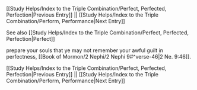 [[Study Helps/Index to the Triple Combination/Perfect, Perfected, Perfection|Previous Entry]]  ||  [[Study Helps/Index to the Triple Combination/Perform, Performance|Next Entry]]

 See also [[Study Helps/Index to the Triple Combination/Perfect, Perfected, Perfection|Perfect]]

 prepare your souls that ye may not remember your awful guilt in perfectness, [[Book of Mormon/2 Nephi/2 Nephi 9#^verse-46|2 Ne. 9:46]].

[[Study Helps/Index to the Triple Combination/Perfect, Perfected, Perfection|Previous Entry]]  ||  [[Study Helps/Index to the Triple Combination/Perform, Performance|Next Entry]]